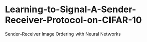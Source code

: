 # Learning-to-Signal-A-Sender-Receiver-Protocol-on-CIFAR-10
Sender–Receiver Image Ordering with Neural Networks

